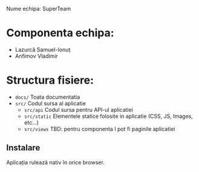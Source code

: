 Nume echipa: SuperTeam

# Componenta echipa:
- Lazurcă Samuel-Ionuț
- Anfimov Vladimir

# Structura fisiere:
- `docs/` Toata documentatia
- `src/` Codul sursa al aplicatie
  - `src/api` Codul sursa pentru API-ul aplicatiei
  - `src/static` Elementele statice folosite in aplicatie (CSS, JS, Images, etc...)
  - `src/views` TBD: pentru componenta I pot fi paginile aplicatiei

## Instalare

Aplicația rulează nativ în orice browser.